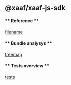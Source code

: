 

## @xaaf/xaaf-js-sdk
<!-- tabs:start -->
#### ** Reference **

[filename](globals.md ':include')

#### ** Bundle analysys **

[treemap](bundle.treemap.stats.html ':include :type=iframe width=100% height=800px')

#### ** Tests overview **

[tests](tests.html ':include :type=iframe width=100% height=100%')



<!-- tabs:end -->


